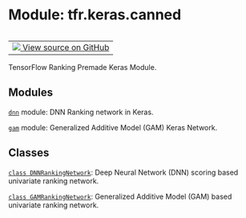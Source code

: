 <div itemscope itemtype="http://developers.google.com/ReferenceObject">
<meta itemprop="name" content="tfr.keras.canned" />
<meta itemprop="path" content="Stable" />
</div>

# Module: tfr.keras.canned

<!-- Insert buttons and diff -->

<table class="tfo-notebook-buttons tfo-api" align="left">

<td>
  <a target="_blank" href="https://github.com/tensorflow/ranking/tree/master/tensorflow_ranking/python/keras/canned/__init__.py">
    <img src="https://www.tensorflow.org/images/GitHub-Mark-32px.png" />
    View source on GitHub
  </a>
</td>
</table>

TensorFlow Ranking Premade Keras Module.

## Modules

[`dnn`](../../tfr/keras/canned/dnn.md) module: DNN Ranking network in Keras.

[`gam`](../../tfr/keras/canned/gam.md) module: Generalized Additive Model (GAM)
Keras Network.

## Classes

[`class DNNRankingNetwork`](../../tfr/keras/canned/DNNRankingNetwork.md): Deep
Neural Network (DNN) scoring based univariate ranking network.

[`class GAMRankingNetwork`](../../tfr/keras/canned/GAMRankingNetwork.md):
Generalized Additive Model (GAM) based univariate ranking network.

